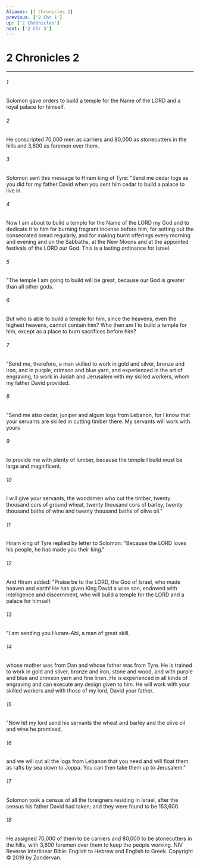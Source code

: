 ```yaml
---
Aliases: [2 Chronicles 2]
previous: ['2 Chr 1']
up: ['2 Chronicles']
next: ['2 Chr 3']
---
```

# 2 Chronicles 2

***


###### 1 
Solomon gave orders to build a temple for the Name of the LORD and a royal palace for himself. 

###### 2 
He conscripted 70,000 men as carriers and 80,000 as stonecutters in the hills and 3,600 as foremen over them. 

###### 3 
Solomon sent this message to Hiram king of Tyre: "Send me cedar logs as you did for my father David when you sent him cedar to build a palace to live in. 

###### 4 
Now I am about to build a temple for the Name of the LORD my God and to dedicate it to him for burning fragrant incense before him, for setting out the consecrated bread regularly, and for making burnt offerings every morning and evening and on the Sabbaths, at the New Moons and at the appointed festivals of the LORD our God. This is a lasting ordinance for Israel. 

###### 5 
"The temple I am going to build will be great, because our God is greater than all other gods. 

###### 6 
But who is able to build a temple for him, since the heavens, even the highest heavens, cannot contain him? Who then am I to build a temple for him, except as a place to burn sacrifices before him? 

###### 7 
"Send me, therefore, a man skilled to work in gold and silver, bronze and iron, and in purple, crimson and blue yarn, and experienced in the art of engraving, to work in Judah and Jerusalem with my skilled workers, whom my father David provided. 

###### 8 
"Send me also cedar, juniper and algum logs from Lebanon, for I know that your servants are skilled in cutting timber there. My servants will work with yours 

###### 9 
to provide me with plenty of lumber, because the temple I build must be large and magnificent. 

###### 10 
I will give your servants, the woodsmen who cut the timber, twenty thousand cors of ground wheat, twenty thousand cors of barley, twenty thousand baths of wine and twenty thousand baths of olive oil." 

###### 11 
Hiram king of Tyre replied by letter to Solomon: "Because the LORD loves his people, he has made you their king." 

###### 12 
And Hiram added: "Praise be to the LORD, the God of Israel, who made heaven and earth! He has given King David a wise son, endowed with intelligence and discernment, who will build a temple for the LORD and a palace for himself. 

###### 13 
"I am sending you Huram-Abi, a man of great skill, 

###### 14 
whose mother was from Dan and whose father was from Tyre. He is trained to work in gold and silver, bronze and iron, stone and wood, and with purple and blue and crimson yarn and fine linen. He is experienced in all kinds of engraving and can execute any design given to him. He will work with your skilled workers and with those of my lord, David your father. 

###### 15 
"Now let my lord send his servants the wheat and barley and the olive oil and wine he promised, 

###### 16 
and we will cut all the logs from Lebanon that you need and will float them as rafts by sea down to Joppa. You can then take them up to Jerusalem." 

###### 17 
Solomon took a census of all the foreigners residing in Israel, after the census his father David had taken; and they were found to be 153,600. 

###### 18 
He assigned 70,000 of them to be carriers and 80,000 to be stonecutters in the hills, with 3,600 foremen over them to keep the people working. NIV Reverse Interlinear Bible: English to Hebrew and English to Greek. Copyright © 2019 by Zondervan.
